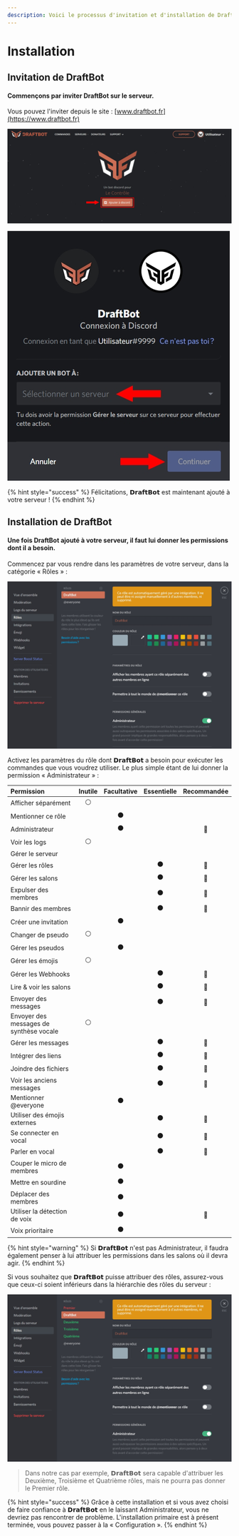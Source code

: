 ```yaml
---
description: Voici le processus d'invitation et d'installation de DraftBot.
---
```


# Installation

## Invitation de **DraftBot**

#### Commençons par inviter **DraftBot** sur le serveur.

Vous pouvez l'inviter depuis le site : [www.draftbot.fr](https://www.draftbot.fr)

![Cliquez sur &#xAB; Ajouter &#xE0; discord &#xBB;](.gitbook/assets/invitationdraftbot.jpg)

![Connectez-vous si n&#xE9;cessaire puis choisissez votre serveur. Enfin, cliquez sur &#xAB; Autoriser &#xBB;.](.gitbook/assets/ajoutdraftbot.jpg)

{% hint style="success" %}
Félicitations, 𝗗𝗿𝗮𝗳𝘁𝗕𝗼𝘁 est maintenant ajouté à votre serveur !
{% endhint %}

## Installation de DraftBot

#### Une fois DraftBot ajouté à votre serveur, il faut lui donner les permissions dont il a besoin.

Commencez par vous rendre dans les paramètres de votre serveur, dans la catégorie « Rôles » :

![](.gitbook/assets/draftbot.jpg)

Activez les paramètres du rôle dont 𝗗𝗿𝗮𝗳𝘁𝗕𝗼𝘁 a besoin pour exécuter les commandes que vous voudrez utiliser. Le plus simple étant de lui donner la permission « Administrateur » :

| Permission | Inutile | Facultative | Essentielle | Recommandée |
| :--- | :---: | :---: | :---: | :---: |
| Afficher séparément | ⚪ |  |  |  |
| Mentionner ce rôle |  | ⚫ |  |  |
| Administrateur |  | ⚫ |  | 🔴 |
| Voir les logs | ⚪ |  |  |  |
| Gérer le serveur |  |  |  |  |
| Gérer les rôles |  |  | ⚫ | 🔴 |
| Gérer les salons |  |  | ⚫ | 🔴 |
| Expulser des membres |  |  | ⚫ | 🔴 |
| Bannir des membres |  |  | ⚫ | 🔴 |
| Créer une invitation |  | ⚫ |  |  |
| Changer de pseudo | ⚪ |  |  |  |
| Gérer les pseudos |  | ⚫ |  |  |
| Gérer les émojis | ⚪ |  |  |  |
| Gérer les Webhooks |  |  | ⚫ | 🔴 |
| Lire & voir les salons |  |  | ⚫ | 🔴 |
| Envoyer des messages |  |  | ⚫ | 🔴 |
| Envoyer des messages de synthèse vocale | ⚪ |  |  |  |
| Gérer les messages |  |  | ⚫ | 🔴 |
| Intégrer des liens |  |  | ⚫ | 🔴 |
| Joindre des fichiers |  |  | ⚫ | 🔴 |
| Voir les anciens messages |  |  | ⚫ | 🔴 |
| Mentionner @everyone |  | ⚫ |  |  |
| Utiliser des émojis externes |  |  | ⚫ | 🔴 |
| Se connecter en vocal |  |  | ⚫ | 🔴 |
| Parler en vocal |  |  | ⚫ | 🔴 |
| Couper le micro de membres |  | ⚫ |  |  |
| Mettre en sourdine |  | ⚫ |  |  |
| Déplacer des membres |  | ⚫ |  |  |
| Utiliser la détection de voix |  | ⚫ |  | 🔴 |
| Voix prioritaire |  | ⚫ |  |  |

{% hint style="warning" %}
Si 𝗗𝗿𝗮𝗳𝘁𝗕𝗼𝘁 n'est pas Administrateur, il faudra également penser à lui attribuer les permissions dans les salons où il devra agir.
{% endhint %}

Si vous souhaitez que 𝗗𝗿𝗮𝗳𝘁𝗕𝗼𝘁 puisse attribuer des rôles, assurez-vous que ceux-ci soient inférieurs dans la hiérarchie des rôles du serveur :

![DraftBot est positionn&#xE9; en dessous du r&#xF4;le Premier dans la hi&#xE9;rarchie des r&#xF4;les.](.gitbook/assets/draftbot%20%281%29.jpg)

> Dans notre cas par exemple, 𝗗𝗿𝗮𝗳𝘁𝗕𝗼𝘁 sera capable d'attribuer les Deuxième, Troisième et Quatrième rôles, mais ne pourra pas donner le Premier rôle.

{% hint style="success" %}
Grâce à cette installation et si vous avez choisi de faire confiance à 𝗗𝗿𝗮𝗳𝘁𝗕𝗼𝘁 en le laissant Administrateur, vous ne devriez pas rencontrer de problème. L'installation primaire est à présent terminée, vous pouvez passer à la « Configuration ».
{% endhint %}



